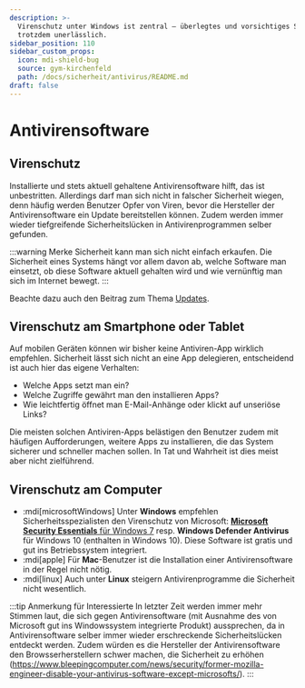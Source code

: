 ```yaml
---
description: >-
  Virenschutz unter Windows ist zentral – überlegtes und vorsichtiges Surfen
  trotzdem unerlässlich.
sidebar_position: 110
sidebar_custom_props:
  icon: mdi-shield-bug
  source: gym-kirchenfeld
  path: /docs/sicherheit/antivirus/README.md
draft: false
---
```


# Antivirensoftware



## Virenschutz
Installierte und stets aktuell gehaltene Antivirensoftware hilft, das ist unbestritten. Allerdings darf man sich nicht in falscher Sicherheit wiegen, denn häufig werden Benutzer Opfer von Viren, bevor die Hersteller der Antivirensoftware ein Update bereitstellen können. Zudem werden immer wieder tiefgreifende Sicherheitslücken in Antivirenprogrammen selber gefunden.

:::warning Merke
Sicherheit kann man sich nicht einfach erkaufen. Die Sicherheit eines Systems hängt vor allem davon ab, welche Software man einsetzt, ob diese Software aktuell gehalten wird und wie vernünftig man sich im Internet bewegt.
:::

Beachte dazu auch den Beitrag zum Thema [Updates](../updates/).

## Virenschutz am Smartphone oder Tablet
Auf mobilen Geräten können wir bisher keine Antiviren-App wirklich empfehlen. Sicherheit lässt sich nicht an eine App delegieren, entscheidend ist auch hier das eigene Verhalten:
- Welche Apps setzt man ein?
- Welche Zugriffe gewährt man den installieren Apps?
- Wie leichtfertig öffnet man E-Mail-Anhänge oder klickt auf unseriöse Links?

Die meisten solchen Antiviren-Apps belästigen den Benutzer zudem mit häufigen Aufforderungen, weitere Apps zu installieren, die das System sicherer und schneller machen sollen. In Tat und Wahrheit ist dies meist aber nicht zielführend.


## Virenschutz am Computer
- :mdi[microsoftWindows] Unter **Windows** empfehlen Sicherheitsspezialisten den Virenschutz von Microsoft: [**Microsoft Security Essentials** für Windows 7](https://www.microsoft.com/en-us/safety/pc-security/microsoft-security-essentials.aspx "**Microsoft Security Essentials** für Windows 7") resp. **Windows Defender Antivirus** für Windows 10 (enthalten in Windows 10). Diese Software ist gratis und gut ins Betriebssystem integriert.
- :mdi[apple] Für **Mac**-Benutzer ist die Installation einer Antivirensoftware in der Regel nicht nötig.
- :mdi[linux] Auch unter **Linux** steigern Antivirenprogramme die Sicherheit nicht wesentlich.

:::tip Anmerkung für Interessierte
In letzter Zeit werden immer mehr Stimmen laut, die sich gegen Antivirensoftware (mit Ausnahme des von Microsoft gut ins Windowssystem integrierte Produkt) aussprechen, da in Antivirensoftware selber immer wieder erschreckende Sicherheitslücken entdeckt werden. Zudem würden es die Hersteller der Antivirensoftware den Browsserherstellern schwer machen, die Sicherheit zu erhöhen (https://www.bleepingcomputer.com/news/security/former-mozilla-engineer-disable-your-antivirus-software-except-microsofts/).
:::
